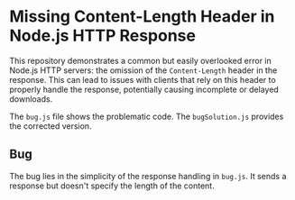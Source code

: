# Missing Content-Length Header in Node.js HTTP Response

This repository demonstrates a common but easily overlooked error in Node.js HTTP servers:  the omission of the `Content-Length` header in the response.  This can lead to issues with clients that rely on this header to properly handle the response, potentially causing incomplete or delayed downloads.

The `bug.js` file shows the problematic code. The `bugSolution.js` provides the corrected version.

## Bug
The bug lies in the simplicity of the response handling in `bug.js`. It sends a response but doesn't specify the length of the content.